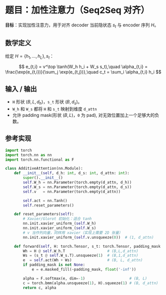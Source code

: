 # 题目：加性注意力（Seq2Seq 对齐）

**目标**：实现加性注意力，用于对齐 decoder 当前隐状态 $s_t$ 与 encoder 序列 $H$。

## 数学定义

给定 $H=\{h_1,\dots,h_L\}, s_t$：

$$
e_{t,i} = v^\top \tanh(W_h h_i + W_s s_t),\quad
\alpha_{t,i} = \frac{\exp(e_{t,i})}{\sum_j \exp(e_{t,j})},\quad
c_t = \sum_i \alpha_{t,i} h_i
$$

## 输入 / 输出

- `H` 形状 $(B,L,d_h)$，`s_t` 形状 $(B,d_s)$。
- `W_h` 和 `W_s` 都将 `H` 和 `s_t` 映射到维度 `d_attn`
- 允许 padding mask(形状 $(B,L)$，`0` 为 pad), 对无效位置加上一个足够大的负数。

## 参考实现

```python
import torch
import torch.nn as nn
import torch.nn.functional as F

class AdditiveAttention(nn.Module):
    def __init__(self, d_h: int, d_s: int, d_attn: int):
        super().__init__()
        self.W_h = nn.Parameter(torch.empty(d_attn, d_h))
        self.W_s = nn.Parameter(torch.empty(d_attn, d_s))
        self.v   = nn.Parameter(torch.empty(d_attn))

        self.act = nn.Tanh()
        self.reset_parameters()

    def reset_parameters(self):
        # Xavier/Glorot 初始化：适合 tanh
        nn.init.xavier_uniform_(self.W_h)
        nn.init.xavier_uniform_(self.W_s)
        # v 当作列向量，同样用 xavier（实现上需要 2D 张量）
        nn.init.xavier_uniform_(self.v.unsqueeze(0))  # (1, d_attn)

    def forward(self, H: torch.Tensor, s_t: torch.Tensor, padding_mask: torch.Tensor | None = None):
        Wh = H @ self.W_h.T                   # (B,L,d_attn)
        Ws = (s_t @ self.W_s.T).unsqueeze(1)  # (B,1,d_attn)
        e  = self.act(Wh + Ws)                # (B, L, d_attn)
        if padding_mask is not None:
            e = e.masked_fill(~padding_mask, float('-inf'))

        alpha = F.softmax(e, dim=-1)                    # (B, L)
        c = torch.bmm(alpha.unsqueeze(1), H).squeeze(1) # (B, d_attn)
        return c, alpha
```
